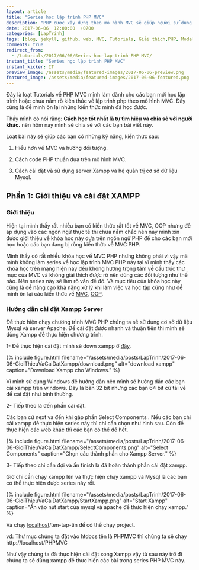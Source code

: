 ```yaml
---
layout: article
title: "Series học lập trình PHP MVC"
description: "PHP được xây dựng theo mô hình MVC sẽ giúp người sử dụng dễ dàng quản lý và bảo trì code hơn so với khi xây dựng kiểu thông thường. Hôm nay bài viết về PHP MVC sẽ nêu chi tiết cách làm mà trước đây mình cũng rất khó khăn để có thể tìm hiểu được. Hi vọng sẽ giúp được các bạn."
date: 2017-06-06  12:00:00  +0700
categories: [LapTrinh]
tags: [blog, jekyll, github, web, MVC, Tutorials, Giải thích,PHP, Model, Controller, View]
comments: true
redirect_from:
  - /tutorials/2017/06/06/Series-hoc-lap-trinh-PHP-MVC/
instant_title: "Series học lập trình PHP MVC"
instant_kicker: IT
preview_image: /assets/media/featured-images/2017-06-06-preview.png
featured_image: /assets/media/featured-images/2017-06-06-featured.png
---
```


Đây là loạt Tutorials về PHP MVC mình làm dành cho các bạn mới học lập trình hoặc chưa nắm rõ kiến thức về lập trình php theo mô hình MVC. Đây cũng là để mình ôn lại những kiến thức mình đã học được.

Thầy mình có nói rằng: **Cách học tốt nhất là tự tìm hiểu và chia sẻ với người khác.** nên hôm nay mình sẽ chia sẻ với các bạn bài viết này.

Loạt bài này sẽ giúp các bạn có những kỹ năng, kiến thức sau:

1. Hiểu hơn về MVC và hướng đối tượng.

2. Cách code PHP thuần dựa trên mô hình MVC.

3. Cách cài đặt và sử dụng server Xampp và hệ quản trị cơ sở dữ liệu Mysql.

## Phần 1: Giới thiệu và cài đặt XAMPP ##

### Giới thiệu ###

Hiện tại mình thấy rất nhiều bạn có kiến thức rất tốt về MVC, OOP nhưng để áp dụng vào các ngôn ngữ thực tế thì chưa nắm chắc nên nay mình xin được giới thiệu về khóa học này dựa trên ngôn ngữ PHP để cho các bạn mới học hoặc các bạn đang bị rỗng kiến thức về MVC PHP.

Mình thấy có rất nhiều khóa học về MVC PHP nhưng không phải vì vậy mà mình không làm series về học lập trình MVC PHP này tại vì mình thấy các khóa học trên mạng hiện nay đều không hướng trọng tâm về cấu trúc thư mục của MVC và không giải thích được rõ nên dùng các đối tượng như thế nào. Nên series này sẽ làm rõ vấn đề đó. Và mục tiêu của khóa học này cũng là để nâng cao khả năng xử lý khi làm việc và học tập cũng như để mình ôn lại các kiến thức về [MVC][Mvc], [OOP][oop].

### Hướng dẫn cài đặt Xampp Server ###

Để thực hiện chạy chương trình MVC PHP chúng ta sẽ sử dụng cơ sở dữ liệu Mysql và server Apache. Để cài đặt được nhanh và thuận tiện thì mình sẽ dùng Xampp để thực hiện chương trình.

1- Để thực hiện cài đặt mình sẽ down xampp ở [đây][day].

{% include figure.html
   filename="/assets/media/posts/LapTrinh/2017-06-06-GioiThieuVaCaiDatXampp/download.png"
   alt="download xampp"
   caption="Download Xampp cho Windows." %}

Vì mình sử dụng Windows để hướng dẫn nên mình sẽ hướng dẫn các bạn cài xampp trên windows. Đây là bản 32 bit nhưng các bạn 64 bit cứ tải về để cài đặt như bình thường.

2- Tiếp theo là đến phần cài đặt.

Các bạn cứ next và đến khi gặp phần Select Components . Nếu các bạn chỉ cài xampp để thực hiện series này thì chỉ cần chọn như hình sau. Còn để thực hiện các web khác thì các bạn có thể để hết.

{% include figure.html
   filename="/assets/media/posts/LapTrinh/2017-06-06-GioiThieuVaCaiDatXampp/SelectComponents.png"
   alt="Select Components"
   caption="Chọn các thành phần cho Xampp Server." %}

3- Tiếp theo chỉ cần đợi và ấn finish là đã hoàn thành phần cài đặt xampp.

Giờ chỉ cần chạy xampp lên và thực hiện chạy xampp và Mysql là các bạn có thể thực hiện được series này rồi.


{% include figure.html
   filename="/assets/media/posts/LapTrinh/2017-06-06-GioiThieuVaCaiDatXampp/StartXampp.png"
   alt="Start Xampp"
   caption="Ấn vào nút start của mysql và apache để thực hiện chạy xampp." %}

Và chạy [localhost][local]/ten-tap-tin để có thể chạy project.

vd: Thư mục chúng ta đặt vào htdocs tên là PHPMVC thì chúng ta sẽ chạy http://localhost/PHPMVC

Như vậy chúng ta đã thực hiện cài đặt xong Xampp vậy từ sau này trở đi chúng ta sẽ dùng xampp để thực hiện các bài trong series PHP MVC này.



[local]: http://localhost
[oop]: https://tuyenga.github.io/laptrinh/2017/05/30/Lap-trinh-huong-doi-tuong-la-gi
[Mvc]: https://tuyenga.github.io/laptrinh/2017/06/03/Giai-Thich-Ve-Mo-Hinh-MVC
[phan1]: https://tuyenga.github.io/LapTrinh/2017/06/06/Series-hoc-lap-trinh-PHP-MVC/
[day]: https://www.apachefriends.org/download.html
